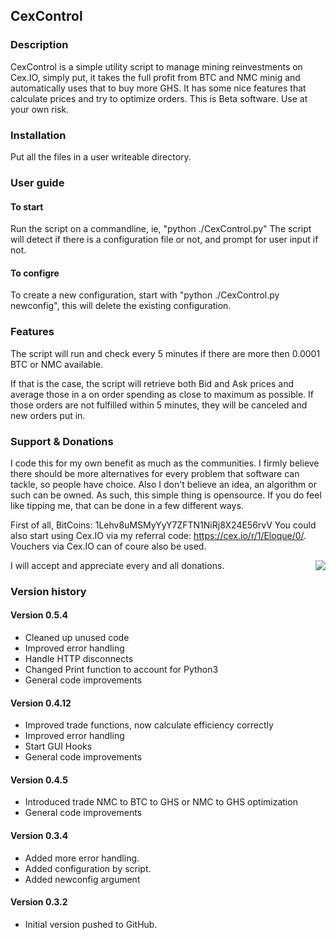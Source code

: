 ## CexControl
### Description
CexControl is a simple utility script to manage mining reinvestments on Cex.IO, simply put, it takes the full profit from BTC and NMC minig and automatically uses that to buy more GHS. It has some nice features that calculate prices and try to optimize orders.
This is Beta software. Use at your own risk.

### Installation
Put all the files in a user writeable directory. 

### User guide
#### To start
Run the script on a commandline, ie, "python ./CexControl.py"
The script will detect if there is a configuration file or not, and prompt for user input if not.

#### To configre
To create a new configuration, start with "python ./CexControl.py newconfig", this will delete the existing configuration.

### Features
The script will run and check every 5 minutes if there are more then 0.0001 BTC or NMC available. 

If that is the case, the script will retrieve both Bid and Ask prices and average those in a on order spending as close to maximum as possible. If those orders are not fulfilled within 5 minutes, they will be canceled and new orders put in.

### Support & Donations
I code this for my own benefit as much as the communities. I firmly believe there should be more alternatives for every problem that software can tackle, so people have choice. Also I don't believe an idea, an algorithm or such can be owned. As such, this simple thing is opensource. If you do feel like tipping me, that can be done in a few different ways.

First of all, BitCoins: 1Lehv8uMSMyYyY7ZFTN1NiRj8X24E56rvV
You could also start using Cex.IO via my referral code: https://cex.io/r/1/Eloque/0/.
Vouchers via Cex.IO can of coure also be used.

<img style="float:right" src="https://raw.github.com/Eloque/CexControl/master/donate.png" />

I will accept and appreciate every and all donations.

### Version history
#### Version 0.5.4
- Cleaned up unused code
- Improved error handling
- Handle HTTP disconnects
- Changed Print function to account for Python3 
- General code improvements

#### Version 0.4.12
- Improved trade functions, now calculate efficiency correctly
- Improved error handling
- Start GUI Hooks
- General code improvements

#### Version 0.4.5
- Introduced trade NMC to BTC to GHS or NMC to GHS optimization
- General code improvements

#### Version 0.3.4
- Added more error handling.
- Added configuration by script.
- Added newconfig argument

#### Version 0.3.2
- Initial version pushed to GitHub.

